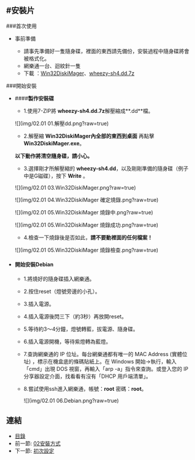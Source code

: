 #安裝片
---

###首次使用
   
- 事前準備

   - 請事先準備好一隻隨身碟，裡面的東西請先備份，安裝過程中隨身碟將會被格式化。
   - 網樂通一台、迴紋針一隻
   - 下載 ：[Win32DiskiMager][1]、[wheezy-sh4.dd.7z][2]



[1]:http://sourceforge.net/projects/win32diskimager/files/latest/download
[2]:https://docs.google.com/a/mirai.tw/file/d/0B3K3Z7IQ4hH9bkh1MVAxN2ZnZkU/edit


###開始安裝
  
- ####**製作安裝碟**
   - 1.使用7-ZIP將 **wheezy-sh4.dd.7z**解壓縮成**.dd**檔。
   
   ![](img/02.01 01.解壓dd.png?raw=true)

   - 2.解壓縮 **Win32DiskiMager內全部的東西到桌面** 再點擊**Win32DiskiMager.exe**。
    

 
  **以下動作將清空隨身碟，請小心。** 
  
  
   - 3.選擇剛才所解壓縮的 **wheezy-sh4.dd**，以及剛剛準備的隨身碟（例子中是G磁碟），按下 **Write** 。
   
   ![](img/02.01 03.Win32DiskiMager.png?raw=true) 
 
   ![](img/02.01 04.Win32DiskiMager 確定燒錄.png?raw=true) 
   
   ![](img/02.01 05.Win32DiskiMager 燒錄中.png?raw=true) 
   
   ![](img/02.01 05.Win32DiskiMager 燒錄成功.png?raw=true) 

   
   - 4.檢查一下燒錄後是否如此，**請不要動裡面的任何檔案！**  
   
    ![](img/02.01 05.Win32DiskiMager 燒錄檢查.png?raw=true)

- #### **開始安裝Debian**

  - 1.將燒好的隨身碟插入網樂通。
   
  - 2.按住reset（燈號旁邊的小孔）。
   
  - 3.插入電源。
   
  - 4.插入電源後閃三下（約3秒）再放開reset。
   
  - 5.等待約3～4分鐘，燈號轉藍，拔電源、隨身碟。
  
  - 6.插入電源開機，等待紫燈轉為藍燈。
  
  - 7.查詢網樂通的 IP 位址。每台網樂通都有唯一的 MAC Address (實體位址) ，標示在機盒底的條碼貼紙上。在 Windows 開始→執行，輸入「cmd」出現 DOS 視窗，再輸入「arp -a」指令來查詢。或登入您的 IP 分享器設定介面，找看看有沒有「DHCP 用戶端清單」。
  
  - 8.嘗試使用ssh進入網樂通，帳號：**root** 密碼：**root**。 
  
   
    ![](img/02.01 06.Debian.png?raw=true)



## 連結

   * [目錄](<index.md>)
   * 前一節: [02安裝方式](<02.00.md>)
   * 下一節: [初次設定](<02.02.md>)
